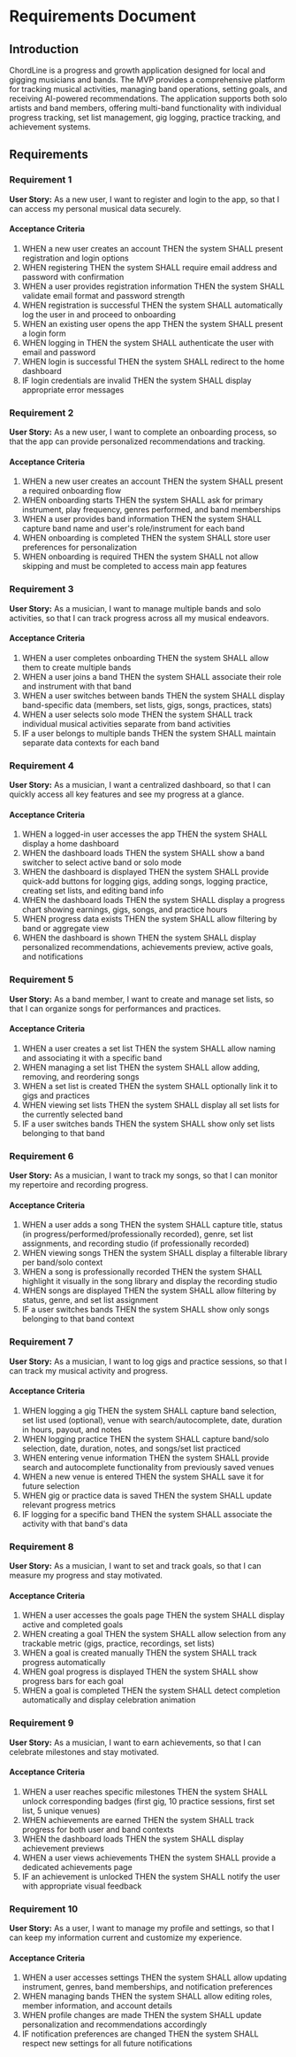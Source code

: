 # Requirements Document

## Introduction

ChordLine is a progress and growth application designed for local and gigging musicians and bands. The MVP provides a comprehensive platform for tracking musical activities, managing band operations, setting goals, and receiving AI-powered recommendations. The application supports both solo artists and band members, offering multi-band functionality with individual progress tracking, set list management, gig logging, practice tracking, and achievement systems.

## Requirements

### Requirement 1

**User Story:** As a new user, I want to register and login to the app, so that I can access my personal musical data securely.

#### Acceptance Criteria

1. WHEN a new user creates an account THEN the system SHALL present registration and login options
2. WHEN registering THEN the system SHALL require email address and password with confirmation
3. WHEN a user provides registration information THEN the system SHALL validate email format and password strength
4. WHEN registration is successful THEN the system SHALL automatically log the user in and proceed to onboarding
5. WHEN an existing user opens the app THEN the system SHALL present a login form
6. WHEN logging in THEN the system SHALL authenticate the user with email and password
7. WHEN login is successful THEN the system SHALL redirect to the home dashboard
8. IF login credentials are invalid THEN the system SHALL display appropriate error messages

### Requirement 2

**User Story:** As a new user, I want to complete an onboarding process, so that the app can provide personalized recommendations and tracking.

#### Acceptance Criteria

1. WHEN a new user creates an account THEN the system SHALL present a required onboarding flow
2. WHEN onboarding starts THEN the system SHALL ask for primary instrument, play frequency, genres performed, and band memberships
3. WHEN a user provides band information THEN the system SHALL capture band name and user's role/instrument for each band
4. WHEN onboarding is completed THEN the system SHALL store user preferences for personalization
5. WHEN onboarding is required THEN the system SHALL not allow skipping and must be completed to access main app features

### Requirement 3

**User Story:** As a musician, I want to manage multiple bands and solo activities, so that I can track progress across all my musical endeavors.

#### Acceptance Criteria

1. WHEN a user completes onboarding THEN the system SHALL allow them to create multiple bands
2. WHEN a user joins a band THEN the system SHALL associate their role and instrument with that band
3. WHEN a user switches between bands THEN the system SHALL display band-specific data (members, set lists, gigs, songs, practices, stats)
4. WHEN a user selects solo mode THEN the system SHALL track individual musical activities separate from band activities
5. IF a user belongs to multiple bands THEN the system SHALL maintain separate data contexts for each band

### Requirement 4

**User Story:** As a musician, I want a centralized dashboard, so that I can quickly access all key features and see my progress at a glance.

#### Acceptance Criteria

1. WHEN a logged-in user accesses the app THEN the system SHALL display a home dashboard
2. WHEN the dashboard loads THEN the system SHALL show a band switcher to select active band or solo mode
3. WHEN the dashboard is displayed THEN the system SHALL provide quick-add buttons for logging gigs, adding songs, logging practice, creating set lists, and editing band info
4. WHEN the dashboard loads THEN the system SHALL display a progress chart showing earnings, gigs, songs, and practice hours
5. WHEN progress data exists THEN the system SHALL allow filtering by band or aggregate view
6. WHEN the dashboard is shown THEN the system SHALL display personalized recommendations, achievements preview, active goals, and notifications

### Requirement 5

**User Story:** As a band member, I want to create and manage set lists, so that I can organize songs for performances and practices.

#### Acceptance Criteria

1. WHEN a user creates a set list THEN the system SHALL allow naming and associating it with a specific band
2. WHEN managing a set list THEN the system SHALL allow adding, removing, and reordering songs
3. WHEN a set list is created THEN the system SHALL optionally link it to gigs and practices
4. WHEN viewing set lists THEN the system SHALL display all set lists for the currently selected band
5. IF a user switches bands THEN the system SHALL show only set lists belonging to that band

### Requirement 6

**User Story:** As a musician, I want to track my songs, so that I can monitor my repertoire and recording progress.

#### Acceptance Criteria

1. WHEN a user adds a song THEN the system SHALL capture title, status (in progress/performed/professionally recorded), genre, set list assignments, and recording studio (if professionally recorded)
2. WHEN viewing songs THEN the system SHALL display a filterable library per band/solo context
3. WHEN a song is professionally recorded THEN the system SHALL highlight it visually in the song library and display the recording studio
4. WHEN songs are displayed THEN the system SHALL allow filtering by status, genre, and set list assignment
5. IF a user switches bands THEN the system SHALL show only songs belonging to that band context

### Requirement 7

**User Story:** As a musician, I want to log gigs and practice sessions, so that I can track my musical activity and progress.

#### Acceptance Criteria

1. WHEN logging a gig THEN the system SHALL capture band selection, set list used (optional), venue with search/autocomplete, date, duration in hours, payout, and notes
2. WHEN logging practice THEN the system SHALL capture band/solo selection, date, duration, notes, and songs/set list practiced
3. WHEN entering venue information THEN the system SHALL provide search and autocomplete functionality from previously saved venues
4. WHEN a new venue is entered THEN the system SHALL save it for future selection
5. WHEN gig or practice data is saved THEN the system SHALL update relevant progress metrics
6. IF logging for a specific band THEN the system SHALL associate the activity with that band's data

### Requirement 8

**User Story:** As a musician, I want to set and track goals, so that I can measure my progress and stay motivated.

#### Acceptance Criteria

1. WHEN a user accesses the goals page THEN the system SHALL display active and completed goals
2. WHEN creating a goal THEN the system SHALL allow selection from any trackable metric (gigs, practice, recordings, set lists)
3. WHEN a goal is created manually THEN the system SHALL track progress automatically
4. WHEN goal progress is displayed THEN the system SHALL show progress bars for each goal
5. WHEN a goal is completed THEN the system SHALL detect completion automatically and display celebration animation

### Requirement 9

**User Story:** As a musician, I want to earn achievements, so that I can celebrate milestones and stay motivated.

#### Acceptance Criteria

1. WHEN a user reaches specific milestones THEN the system SHALL unlock corresponding badges (first gig, 10 practice sessions, first set list, 5 unique venues)
2. WHEN achievements are earned THEN the system SHALL track progress for both user and band contexts
3. WHEN the dashboard loads THEN the system SHALL display achievement previews
4. WHEN a user views achievements THEN the system SHALL provide a dedicated achievements page
5. IF an achievement is unlocked THEN the system SHALL notify the user with appropriate visual feedback

### Requirement 10

**User Story:** As a user, I want to manage my profile and settings, so that I can keep my information current and customize my experience.

#### Acceptance Criteria

1. WHEN a user accesses settings THEN the system SHALL allow updating instrument, genres, band memberships, and notification preferences
2. WHEN managing bands THEN the system SHALL allow editing roles, member information, and account details
3. WHEN profile changes are made THEN the system SHALL update personalization and recommendations accordingly
4. IF notification preferences are changed THEN the system SHALL respect new settings for all future notifications

